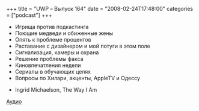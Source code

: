 +++
title = "UWP – Выпуск 164"
date = "2008-02-24T17:48:00"
categories = ["podcast"]
+++


- Игрища против подкастинга
- Поющие медведи и обиженные жены
- Опять к проблеме процентов
- Раставание с дизайнером и мой потуги в этом поле
- Сигнализация, камеры и охрана
- Решение проблемы факса
- Киновпечатления недели
- Сериалы в обучающих целях
- Вопросы по Хилари, акценты, AppleTV и Одессу


* Ingrid Michaelson, The Way I Am

[Аудио](https://podcast.umputun.com/media/ump_podcast164.mp3)
<audio src="https://podcast.umputun.com/media/ump_podcast164.mp3" preload="none">